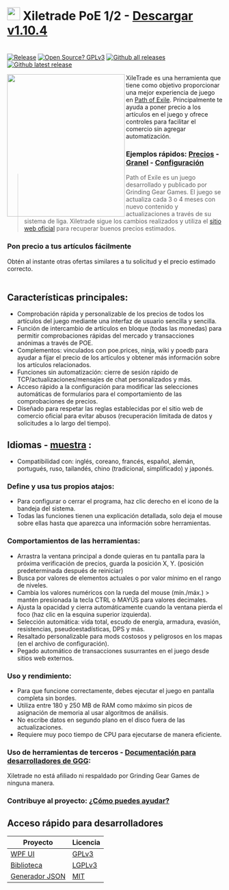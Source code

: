 # <img src="https://i.imgur.com/dhWQgtY.png" width="30" height="30"> Xiletrade PoE 1/2 - [Descargar v1.10.4](https://github.com/maxensas/xiletrade/releases/download/1.10.4/Xiletrade_win-x64.7z)  

[<img width="20" height="15" src="https://user-images.githubusercontent.com/62154281/104107842-feae5080-52bf-11eb-8e8f-d8827f1f0334.png">](https://github.com/maxensas/xiletrade)
[<img width="20" height="15" src="https://user-images.githubusercontent.com/62154281/104107838-fd7d2380-52bf-11eb-8d47-f949fd7a3b58.png">](https://github.com/maxensas/xiletrade/blob/master/readme/README.kr.md)
[<img width="20" height="15" src="https://user-images.githubusercontent.com/62154281/104107835-fd7d2380-52bf-11eb-8e08-614b2610eca4.png">](https://github.com/maxensas/xiletrade/blob/master/readme/README.fr.md)
[<img width="20" height="15" src="https://user-images.githubusercontent.com/62154281/104107839-fe15ba00-52bf-11eb-807e-25088a595f33.png">](https://github.com/maxensas/xiletrade/blob/master/readme/README.es.md)
[<img width="20" height="15" src="https://user-images.githubusercontent.com/62154281/104107836-fd7d2380-52bf-11eb-8ba2-bcdc04dab8b9.png">](https://github.com/maxensas/xiletrade/blob/master/readme/README.de.md)
[<img width="20" height="15" src="https://user-images.githubusercontent.com/62154281/104107833-fce48d00-52bf-11eb-896a-c5671965cb51.png">](https://github.com/maxensas/xiletrade/blob/master/readme/README.pt.md)
[<img width="20" height="15" src="https://user-images.githubusercontent.com/62154281/104107837-fd7d2380-52bf-11eb-8df0-091c9d9cc05a.png">](https://github.com/maxensas/xiletrade/blob/master/readme/README.ru.md)
[<img width="20" height="15" src="https://user-images.githubusercontent.com/62154281/104107841-feae5080-52bf-11eb-8ca7-1f402cbf6e5e.png">](https://github.com/maxensas/xiletrade/blob/master/readme/README.th.md)
[<img width="20" height="15" src="https://user-images.githubusercontent.com/62154281/104107840-fe15ba00-52bf-11eb-939e-d98bba60877d.png">](https://github.com/maxensas/xiletrade/blob/master/readme/README.tw.md)
[<img width="20" height="15" src="https://user-images.githubusercontent.com/62154281/104107834-fce48d00-52bf-11eb-8902-02d5a6d457c8.png">](https://github.com/maxensas/xiletrade/blob/master/readme/README.cn.md)
[<img width="20" height="15" src="https://user-images.githubusercontent.com/62154281/222918792-06b9c888-bb96-40af-a27c-68b664fe60b5.png">](https://github.com/maxensas/xiletrade/blob/master/readme/README.jp.md)<br>
[![Release](https://img.shields.io/github/release/maxensas/xiletrade.svg)](https://github.com/maxensas/xiletrade/releases/) 
[![Open Source? GPLv3](https://badgen.net/badge/Open%20Source%20%3F/GPLv3/green?icon=github)](https://github.com/maxensas/xiletrade/tree/master/src)
[![Github all releases](https://img.shields.io/github/downloads/maxensas/xiletrade/total.svg)](https://GitHub.com/maxensas/xiletrade/releases/) [![Github latest release](https://img.shields.io/github/downloads/maxensas/xiletrade/latest/total.svg)](https://GitHub.com/maxensas/xiletrade/releases/)

<img align="left" width="275" height="332" src="https://user-images.githubusercontent.com/62154281/120821930-2abfbc00-c556-11eb-96ca-44526ec81703.png">

XileTrade es una herramienta que tiene como objetivo proporcionar una mejor experiencia de juego en [Path of Exile](https://es.pathofexile.com/). Principalmente te ayuda a poner precio a los artículos en el juego y ofrece controles para facilitar el comercio sin agregar automatización.
### Ejemplos rápidos: [Precios](https://youtu.be/4mP3uOsr8oc) - [Granel](https://youtu.be/6yuLZXTho-A) - [Configuración](https://youtu.be/libdIjrNM-8 )<br>
>Path of Exile es un juego desarrollado y publicado por Grinding Gear Games. El juego se actualiza cada 3 o 4 meses con nuevo contenido y actualizaciones a través de su sistema de liga.
>Xiletrade sigue los cambios realizados y utiliza el [sitio web oficial](https://es.pathofexile.com/trade/) para recuperar buenos precios estimados.
### Pon precio a tus artículos fácilmente
Obtén al instante otras ofertas similares a tu solicitud y el precio estimado correcto.<br><br>

## Características principales:
* Comprobación rápida y personalizable de los precios de todos los artículos del juego mediante una interfaz de usuario sencilla y sencilla.
* Función de intercambio de artículos en bloque (todas las monedas) para permitir comprobaciones rápidas del mercado y transacciones anónimas a través de POE.
* Complementos: vinculados con poe.prices, ninja, wiki y poedb para ayudar a fijar el precio de los artículos y obtener más información sobre los artículos relacionados.
* Funciones sin automatización: cierre de sesión rápido de TCP/actualizaciones/mensajes de chat personalizados y más.
* Acceso rápido a la configuración para modificar las selecciones automáticas de formularios para el comportamiento de las comprobaciones de precios.
* Diseñado para respetar las reglas establecidas por el sitio web de comercio oficial para evitar abusos (recuperación limitada de datos y solicitudes a lo largo del tiempo).

## Idiomas - [muestra](https://github.com/maxensas/xiletrade/blob/master/LANGUAGES.md) :
* Compatibilidad con: inglés, coreano, francés, español, alemán, portugués, ruso, tailandés, chino (tradicional, simplificado) y japonés.

### Define y usa tus propios atajos:
* Para configurar o cerrar el programa, haz clic derecho en el icono de la bandeja del sistema.
* Todas las funciones tienen una explicación detallada, solo deja el mouse sobre ellas hasta que aparezca una información sobre herramientas.

### Comportamientos de las herramientas:
* Arrastra la ventana principal a donde quieras en tu pantalla para la próxima verificación de precios, guarda la posición X, Y. (posición predeterminada después de reiniciar)
* Busca por valores de elementos actuales o por valor mínimo en el rango de niveles.
* Cambia los valores numéricos con la rueda del mouse (mín./máx.) > mantén presionada la tecla CTRL o MAYÚS para valores decimales.
* Ajusta la opacidad y cierra automáticamente cuando la ventana pierda el foco (haz clic en la esquina superior izquierda).
* Selección automática: vida total, escudo de energía, armadura, evasión, resistencias, pseudoestadísticas, DPS y más.
* Resaltado personalizable para mods costosos y peligrosos en los mapas (en el archivo de configuración).
* Pegado automático de transacciones susurrantes en el juego desde sitios web externos.

### Uso y rendimiento:
* Para que funcione correctamente, debes ejecutar el juego en pantalla completa sin bordes.
* Utiliza entre 180 y 250 MB de RAM como máximo sin picos de asignación de memoria al usar algoritmos de análisis.
* No escribe datos en segundo plano en el disco fuera de las actualizaciones.
* Requiere muy poco tiempo de CPU para ejecutarse de manera eficiente.

### Uso de herramientas de terceros - [Documentación para desarrolladores de GGG](https://www.pathofexile.com/developer/docs/index#policy):
Xiletrade no está afiliado ni respaldado por Grinding Gear Games de ninguna manera.<br>

### Contribuye al proyecto: [¿Cómo puedes ayudar?](https://github.com/maxensas/xiletrade/blob/master/CONTRIBUTING.md)

## Acceso rápido para desarrolladores
| Proyecto | Licencia |
|---------|---------|
| [WPF UI](https://github.com/maxensas/xiletrade/tree/master/src/Xiletrade) | [GPLv3](https://github.com/maxensas/xiletrade/blob/master/licenses/LICENSE_Xiletrade) |
| [Biblioteca](https://github.com/maxensas/xiletrade/tree/master/src/Xiletrade.Library) | [LGPLv3](https://github.com/maxensas/xiletrade/blob/master/licenses/LICENSE_XiletradeLibrary) |
| [Generador JSON](https://github.com/maxensas/xiletrade/tree/master/src/Xiletrade.Json) | [MIT](https://github.com/maxensas/xiletrade/blob/master/licenses/LICENSE_XiletradeJson) |